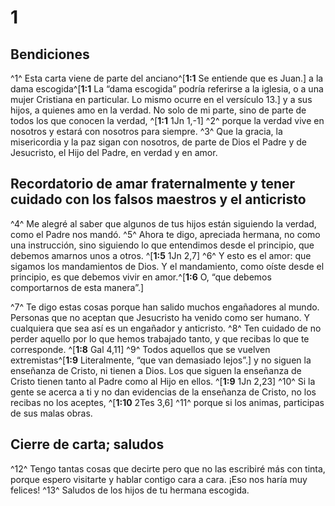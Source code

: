 # 1 
## Bendiciones
^1^ Esta carta viene de parte del anciano^[**1:1** Se entiende que es Juan.] a la dama escogida^[**1:1** La “dama escogida” podría referirse a la iglesia, o a una mujer Cristiana en particular. Lo mismo ocurre en el versículo 13.] y a sus hijos, a quienes amo en la verdad. No solo de mi parte, sino de parte de todos los que conocen la verdad, ^[**1:1** 1Jn 1,-1] ^2^ porque la verdad vive en nosotros y estará con nosotros para siempre. ^3^ Que la gracia, la misericordia y la paz sigan con nosotros, de parte de Dios el Padre y de Jesucristo, el Hijo del Padre, en verdad y en amor. 
  

## Recordatorio de amar fraternalmente y tener cuidado con los falsos maestros y el anticristo
^4^ Me alegré al saber que algunos de tus hijos están siguiendo la verdad, como el Padre nos mandó. ^5^ Ahora te digo, apreciada hermana, no como una instrucción, sino siguiendo lo que entendimos desde el principio, que debemos amarnos unos a otros. ^[**1:5** 1Jn 2,7] ^6^ Y esto es el amor: que sigamos los mandamientos de Dios. Y el mandamiento, como oíste desde el principio, es que debemos vivir en amor.^[**1:6** O, “que debemos comportarnos de esta manera”.] 
 

^7^ Te digo estas cosas porque han salido muchos engañadores al mundo. Personas que no aceptan que Jesucristo ha venido como ser humano. Y cualquiera que sea así es un engañador y anticristo. ^8^ Ten cuidado de no perder aquello por lo que hemos trabajado tanto, y que recibas lo que te corresponde. ^[**1:8** Gal 4,11] ^9^ Todos aquellos que se vuelven extremistas^[**1:9** Literalmente, “que van demasiado lejos”.] y no siguen la enseñanza de Cristo, ni tienen a Dios. Los que siguen la enseñanza de Cristo tienen tanto al Padre como al Hijo en ellos. ^[**1:9** 1Jn 2,23] ^10^ Si la gente se acerca a ti y no dan evidencias de la enseñanza de Cristo, no los recibas no los aceptes, ^[**1:10** 2Tes 3,6] ^11^ porque si los animas, participas de sus malas obras. 
   

## Cierre de carta; saludos
^12^ Tengo tantas cosas que decirte pero que no las escribiré más con tinta, porque espero visitarte y hablar contigo cara a cara. ¡Eso nos haría muy felices! ^13^ Saludos de los hijos de tu hermana escogida. 